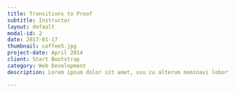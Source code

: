 ```yaml
---
title: Transitions to Proof 
subtitle: Instructor
layout: default
modal-id: 2
date: 2017-01-17
thumbnail: coffee5.jpg
project-date: April 2014
client: Start Bootstrap
category: Web Development
description: Lorem ipsum dolor sit amet, usu cu alterum nominavi lobortis. At duo novum diceret. Tantas apeirian vix et, usu sanctus postulant inciderint ut, populo diceret necessitatibus in vim. Cu eum dicam feugiat noluisse.

---
```

